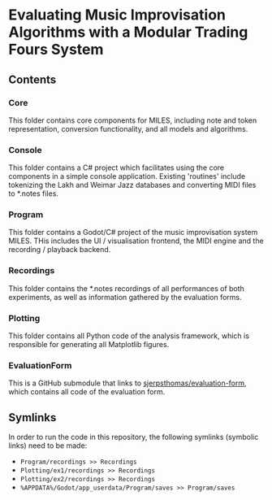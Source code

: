 # Evaluating Music Improvisation Algorithms with a Modular Trading Fours System

## Contents

### Core
This folder contains core components for MILES, including note and token representation, conversion functionality, and all models and algorithms.

### Console
This folder contains a C# project which facilitates using the core components in a simple console application.
Existing 'routines' include tokenizing the Lakh and Weimar Jazz databases and converting MIDI files to *.notes files.

### Program
This folder contains a Godot/C# project of the music improvisation system MILES. THis includes the UI / visualisation frontend, the MIDI engine and the recording / playback backend.

### Recordings
This folder contains the *.notes recordings of all performances of both experiments, as well as information gathered by the evaluation forms.

### Plotting
This folder contains all Python code of the analysis framework, which is responsible for generating all Matplotlib figures.

### EvaluationForm
This is a GitHub submodule that links to [sjerpsthomas/evaluation-form](https://github.com/sjerpsthomas/evaluation-form), which contains all code of the evaluation form.

## Symlinks
In order to run the code in this repository, the following symlinks (symbolic links) need to be made:

- `Program/recordings >> Recordings`
- `Plotting/ex1/recordings >> Recordings`
- `Plotting/ex2/recordings >> Recordings`
- `%APPDATA%/Godot/app_userdata/Program/saves >> Program/saves`